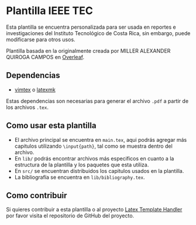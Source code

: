 # Plantilla IEEE TEC

Esta plantilla se encuentra personalizada para ser usada en reportes e investigaciones 
del Instituto Tecnológico de Costa Rica, sin embargo, puede modificarse para otros 
usos.

Plantilla basada en la originalmente creada por MILLER ALEXANDER QUIROGA CAMPOS en [Overleaf](https://www.overleaf.com).

## Dependencias

- [vimtex]() o [latexmk]()

Estas dependencias son necesarias para generar el archivo `.pdf` a partir de los archivos `.tex`.

## Como usar esta plantilla

- El archivo principal se encuentra en `main.tex`, aqui podrás agregar más capitulos 
utilizando `\input{path}`, tal como se muestra dentro del archivo.
- En `lib/` podrás encontrar archivos más especificos en cuanto a la estructura de la plantilla 
y los paquetes que esta utiliza.
- En `src/` se encuentran distribuidos los capitulos usados en la plantilla.
- La bibliografía se encuentra en `lib/bibliography.tex`.

## Como contribuir

Si quieres contribuir a esta plantilla o al proyecto [Latex Template Handler](https://github.com/Johanx22x/latex_template_handler) 
por favor visita el repositorio de GitHub del proyecto.
